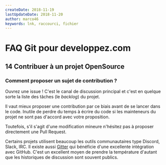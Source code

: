 ```yaml
---
createDate: 2018-11-19
lastUpdateDate: 2018-11-20
author: marco46
keywords: lnk, raccourci, fichier
---
```


# FAQ Git pour developpez.com

## 14 Contribuer à un projet OpenSource

### Comment proposer un sujet de contribution ?

Ouvrez une issue ! C'est le canal de discussion principal et c'est en quelque sorte la liste des tâches (le *backlog*) du projet.

Il vaut mieux proposer une contribution par ce biais avant de se lancer dans le code.
Inutile de perdre du temps à écrire du code si les mainteneurs du projet ne sont pas d'accord avec votre proposition.

Toutefois, s'il s'agit d'une modification mineure n'hésitez pas à proposer directement une Pull Request.

Certains projets utilisent beaucoup les outils communautaires type Discord, Slack, IRC. Il existe aussi [Gitter](https://gitter.im/) qui bénéficie d'une excellente intégration avec GitHub.
C'est un excellent moyen de prendre la température d'autant que les historiques de discussion sont souvent publics.
